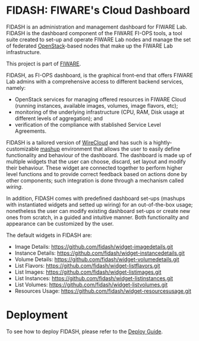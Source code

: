 # FIDASH: FIWARE's Cloud Dashboard

FIDASH is an administration and management dashboard for FIWARE Lab. FIDASH is the dashboard component of the FIWARE FI-OPS tools, a tool suite created to set-up and operate FIWARE Lab nodes and manage the set of federated [OpenStack](https://www.openstack.org/)-based nodes that make up the FIWARE Lab infrastructure.

This project is part of [FIWARE](https://www.fiware.org/).

FIDASH, as FI-OPS dashboard, is the graphical front-end that offers FIWARE Lab admins with a comprehensive access to different backend services, namely:

* OpenStack services for managing offered resources in FIWARE Cloud (running instances, available images, volumes, image flavors, etc);
* monitoring of the underlying infrastructure (CPU, RAM, Disk usage at different levels of aggregation); and 
* verification of the compliance with stablished Service Level Agreements.

FIDASH is a tailored version of [WireCloud](http://conwet.fi.upm.es/wirecloud/) and has such is a hightly-customizable [mashup](https://en.wikipedia.org/wiki/Mashup_%28web_application_hybrid%29) environment that allows the user to easily define functionality and behaviour of the dashboard. The dashboard is made up of multiple widgets that the user can choose, discard, set layout and modify their behaviour. These widget are connected together to perform higher level functions and to provide correct feedback based on actions done by other components; such integration is done through a mechanism called _wiring_.

In addition, FIDASH comes with predefined dashboard set-ups (mashups with instantiated widgets and setted up wiring) for an out-of-the-box usage; nonetheless the user can modify existing dashboard set-ups or create new ones from scratch, in a guided and intuitive manner. Both functionality and appearance can be customized by the user.

The default widgets in FIDASH are:

* Image Details: <https://github.com/fidash/widget-imagedetails.git>
* Instance Details: <https://github.com/fidash/widget-instancedetails.git>
* Volume Details: <https://github.com/fidash/widget-volumedetails.git>
* List Flavors: <https://github.com/fidash/widget-listflavors.git>
* List Images: <https://github.com/fidash/widget-listimages.git>
* List Instances: <https://github.com/fidash/widget-listinstances.git>
* List Volumes: <https://github.com/fidash/widget-listvolumes.git>
* Resources Usage: <https://github.com/fidash/widget-resourcesusage.git>


# Deployment

To see how to deploy FIDASH, please refer to the [Deploy Guide](docs/deploy/deploy.md).

